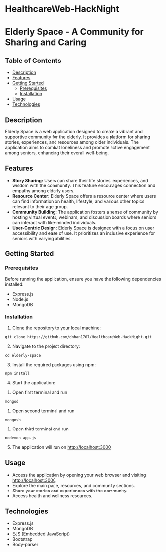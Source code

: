 # HealthcareWeb-HackNight
<h1>Elderly Space - A Community for Sharing and Caring</h1>

<h2>Table of Contents</h2>
<ul>
    <li><a href="#description">Description</a></li>
    <li><a href="#features">Features</a></li>
    <li><a href="#getting-started">Getting Started</a>
        <ul>
            <li><a href="#prerequisites">Prerequisites</a></li>
            <li><a href="#installation">Installation</a></li>
        </ul>
    </li>
    <li><a href="#usage">Usage</a></li>
    <li><a href="#technologies">Technologies</a></li>

</ul>

<h2 id="description">Description</h2>
<p>Elderly Space is a web application designed to create a vibrant and supportive community for the elderly. It provides a platform for sharing stories, experiences, and resources among older individuals. The application aims to combat loneliness and promote active engagement among seniors, enhancing their overall well-being.</p>

<h2 id="features">Features</h2>
<ul>
    <li><strong>Story Sharing:</strong> Users can share their life stories, experiences, and wisdom with the community. This feature encourages connection and empathy among elderly users.</li>
    <li><strong>Resource Center:</strong> Elderly Space offers a resource center where users can find information on health, lifestyle, and various other topics relevant to their age group.</li>
    <li><strong>Community Building:</strong> The application fosters a sense of community by hosting virtual events, webinars, and discussion boards where seniors can interact with like-minded individuals.</li>
    <li><strong>User-Centric Design:</strong> Elderly Space is designed with a focus on user accessibility and ease of use. It prioritizes an inclusive experience for seniors with varying abilities.</li>
</ul>

<h2 id="getting-started">Getting Started</h2>
<h3 id="prerequisites">Prerequisites</h3>
<p>Before running the application, ensure you have the following dependencies installed:</p>
<ul>
    <li>Express.js</li>
    <li>Node.js</li>
    <li>MongoDB</li>
</ul>

<h3 id="installation">Installation</h3>
<ol>
    <li>Clone the repository to your local machine:</li>
</ol>
<pre><code>git clone https://github.com/dnhan1707/HealthcareWeb-HackNight.git</code></pre>
<ol start="2">
    <li>Navigate to the project directory:</li>
</ol>
<pre><code>cd elderly-space</code></pre>
<ol start="3">
    <li>Install the required packages using npm:</li>
</ol>
<pre><code>npm install</code></pre>
<ol start="4">
    <li>Start the application:</li>
</ol>
<ol>
    <li>Open first terminal and run</li>
</ol>
<pre><code>mongod</code></pre>
<ol>
    <li>Open second terminal and run</li>
</ol>
<pre><code>mongosh</code></pre>
<ol>
    <li>Open third terminal and run</li>
</ol>
<pre><code>nodemon app.js</code></pre>
<ol start="5">
    <li>The application will run on <a href="http://localhost:3000">http://localhost:3000</a>.</li>
</ol>

<h2 id="usage">Usage</h2>
<ul>
    <li>Access the application by opening your web browser and visiting <a href="http://localhost:3000">http://localhost:3000</a>.</li>
    <li>Explore the main page, resources, and community sections.</li>
    <li>Share your stories and experiences with the community.</li>
    <li>Access health and wellness resources.</li>
</ul>

<h2 id="technologies">Technologies</h2>
<ul>
    <li>Express.js</li>
    <li>MongoDB</li>
    <li>EJS (Embedded JavaScript)</li>
    <li>Bootstrap</li>
    <li>Body-parser</li>
</ul>

